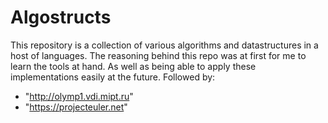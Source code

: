 # Algostructs
This repository is a collection of various algorithms and datastructures in a host of languages. The reasoning behind this repo was at first for me to learn the tools at hand. As well as being able to apply these implementations easily at the future.
Followed by:
 - "http://olymp1.vdi.mipt.ru"
 - "https://projecteuler.net"
